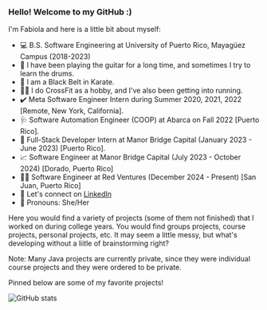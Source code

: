 ### Hello! Welcome to my GitHub :)

I'm Fabiola and here is a little bit about myself: 
- 💻 B.S. Software Engineering at University of Puerto Rico, Mayagüez Campus (2018-2023)
- 🎸 I have been playing the guitar for a long time, and sometimes I try to learn the drums.
- 🥋 I am a Black Belt in Karate.
- 🏋️‍♀️ I do CrossFit as a hobby, and I've also been getting into running.
- ✔️ Meta Software Engineer Intern during Summer 2020, 2021, 2022 [Remote, New York, California].
- 🩺 Software Automation Engineer (COOP) at Abarca on Fall 2022 [Puerto Rico].
- 👀 Full-Stack Developer Intern at Manor Bridge Capital (January 2023 - June 2023) [Puerto Rico].
- 📈 Software Engineer at Manor Bridge Capital (July 2023 - October 2024) [Dorado, Puerto Rico]
- 👩‍💻 Software Engineer at Red Ventures (December 2024 - Present) [San Juan, Puerto Rico]
- 👋 Let's connect on [LinkedIn](https://www.linkedin.com/in/fab-robles-vega/)
- 🙂 Pronouns: She/Her

Here you would find a variety of projects (some of them not finished) that I worked on during college years. You would find groups projects, course projects, personal projects, etc. It may seem a little messy, but what's developing without a liitle of brainstorming right? 

Note: Many Java projects are currently private, since they were individual course projects and they were ordered to be private.

Pinned below are some of my favorite projects!

![GitHub stats](https://github-readme-stats.vercel.app/api?username=fabiolarobles1&theme=blue-green&show_icons=true&count_private=true)


<!--
- 🔭 I’m currently working on ...
- 🌱 I’m currently learning ...
- 👯 I’m looking to collaborate on ...
- 🤔 I’m looking for help with ...
- 💬 Ask me about ...
- 📫 How to reach me: ...
- 😄 Pronouns: ...
- ⚡ Fun fact: ...
-->
